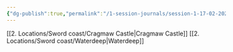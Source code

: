 ```yaml
---
{"dg-publish":true,"permalink":"/1-session-journals/session-1-17-02-2024/"}
---
```


[[2. Locations/Sword coast/Cragmaw Castle\|Cragmaw Castle]] [[2. Locations/Sword coast/Waterdeep\|Waterdeep]]
